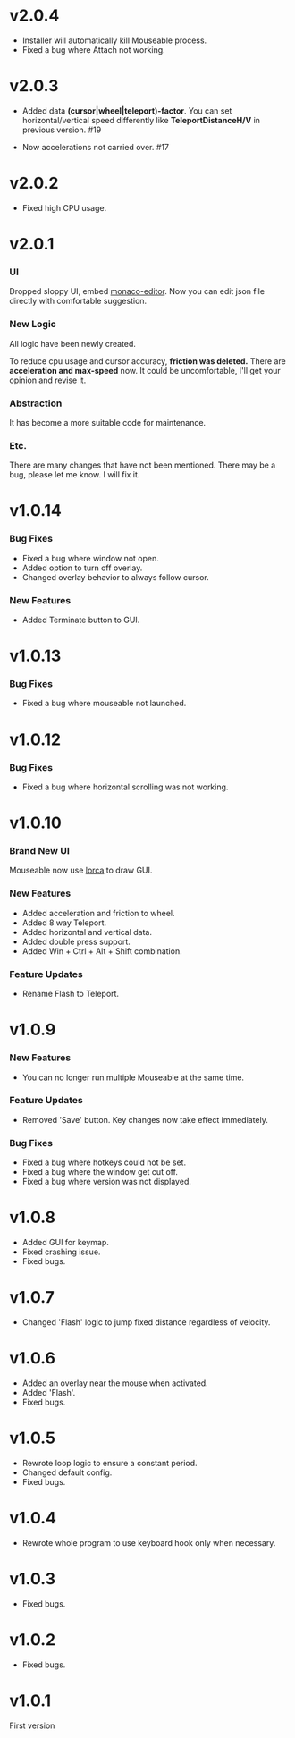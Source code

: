 # v2.0.4

* Installer will automatically kill Mouseable process.
* Fixed a bug where Attach not working.

# v2.0.3

* Added data **(cursor|wheel|teleport)-factor**. You can set horizontal/vertical speed differently like
  **TeleportDistanceH/V** in previous version. #19


* Now accelerations not carried over. #17

# v2.0.2

* Fixed high CPU usage.

# v2.0.1

### UI

Dropped sloppy UI, embed [monaco-editor](https://microsoft.github.io/monaco-editor). Now you can edit json
file directly with comfortable suggestion.

### New Logic

All logic have been newly created.

To reduce cpu usage and cursor accuracy, **friction was deleted.**  There are **acceleration and max-speed**
now. It could be uncomfortable, I'll get your opinion and revise it.

### Abstraction

It has become a more suitable code for maintenance.

### Etc.

There are many changes that have not been mentioned. There may be a bug, please let me know. I will fix it.

# v1.0.14

### Bug Fixes

* Fixed a bug where window not open.
* Added option to turn off overlay.
* Changed overlay behavior to always follow cursor.

### New Features

* Added Terminate button to GUI.

# v1.0.13

### Bug Fixes

* Fixed a bug where mouseable not launched.

# v1.0.12

### Bug Fixes

* Fixed a bug where horizontal scrolling was not working.

# v1.0.10

### Brand New UI

Mouseable now use [lorca](https://github.com/zserge/lorca) to draw GUI.

### New Features

* Added acceleration and friction to wheel.
* Added 8 way Teleport.
* Added horizontal and vertical data.
* Added double press support.
* Added Win + Ctrl + Alt + Shift combination.

### Feature Updates

* Rename Flash to Teleport.

# v1.0.9

### New Features

* You can no longer run multiple Mouseable at the same time.

### Feature Updates

* Removed 'Save' button. Key changes now take effect immediately.

### Bug Fixes

* Fixed a bug where hotkeys could not be set.
* Fixed a bug where the window get cut off.
* Fixed a bug where version was not displayed.

# v1.0.8

* Added GUI for keymap.
* Fixed crashing issue.
* Fixed bugs.

# v1.0.7

* Changed 'Flash' logic to jump fixed distance regardless of velocity.

# v1.0.6

* Added an overlay near the mouse when activated.
* Added 'Flash'.
* Fixed bugs.

# v1.0.5

* Rewrote loop logic to ensure a constant period.
* Changed default config.
* Fixed bugs.

# v1.0.4

* Rewrote whole program to use keyboard hook only when necessary.

# v1.0.3

* Fixed bugs.

# v1.0.2

* Fixed bugs.

# v1.0.1

First version
